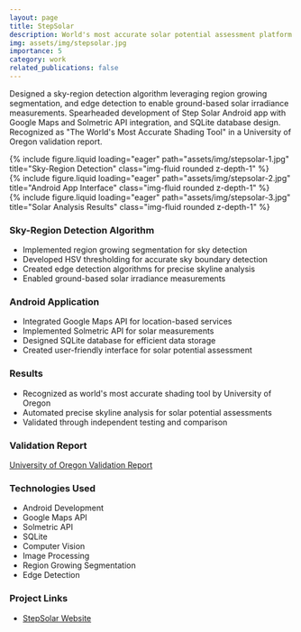 ```yaml
---
layout: page
title: StepSolar
description: World's most accurate solar potential assessment platform with advanced sky-region detection.
img: assets/img/stepsolar.jpg
importance: 5
category: work
related_publications: false
---
```


Designed a sky-region detection algorithm leveraging region growing segmentation, and edge detection to enable ground-based solar irradiance measurements. Spearheaded development of Step Solar Android app with Google Maps and Solmetric API integration, and SQLite database design. Recognized as "The World's Most Accurate Shading Tool" in a University of Oregon validation report.

<div class="row">
    <div class="col-sm mt-3 mt-md-0">
        {% include figure.liquid loading="eager" path="assets/img/stepsolar-1.jpg" title="Sky-Region Detection" class="img-fluid rounded z-depth-1" %}
    </div>
    <div class="col-sm mt-3 mt-md-0">
        {% include figure.liquid loading="eager" path="assets/img/stepsolar-2.jpg" title="Android App Interface" class="img-fluid rounded z-depth-1" %}
    </div>
    <div class="col-sm mt-3 mt-md-0">
        {% include figure.liquid loading="eager" path="assets/img/stepsolar-3.jpg" title="Solar Analysis Results" class="img-fluid rounded z-depth-1" %}
    </div>
</div>

### Sky-Region Detection Algorithm
- Implemented region growing segmentation for sky detection
- Developed HSV thresholding for accurate sky boundary detection
- Created edge detection algorithms for precise skyline analysis
- Enabled ground-based solar irradiance measurements

### Android Application
- Integrated Google Maps API for location-based services
- Implemented Solmetric API for solar measurements
- Designed SQLite database for efficient data storage
- Created user-friendly interface for solar potential assessment

### Results
- Recognized as world's most accurate shading tool by University of Oregon
- Automated precise skyline analysis for solar potential assessments
- Validated through independent testing and comparison

### Validation Report
[University of Oregon Validation Report](https://steprobotics.com/wp-content/uploads/2019/06/Step-Robotics-Univ-of-Oregon-comparison-report.pdf)

### Technologies Used
- Android Development
- Google Maps API
- Solmetric API
- SQLite
- Computer Vision
- Image Processing
- Region Growing Segmentation
- Edge Detection

### Project Links
- [StepSolar Website](https://steprobotics.com/) 